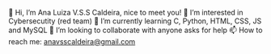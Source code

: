 👋 Hi, I’m Ana Luiza V.S.S Caldeira, nice to meet you!
👀 I’m interested in Cybersecutity (red team)
🌱 I’m currently learning C, Python, HTML, CSS, JS and MySQL
💞️ I’m looking to collaborate with anyone asks for help
📫 How to reach me: anavsscaldeira@gmail.com
